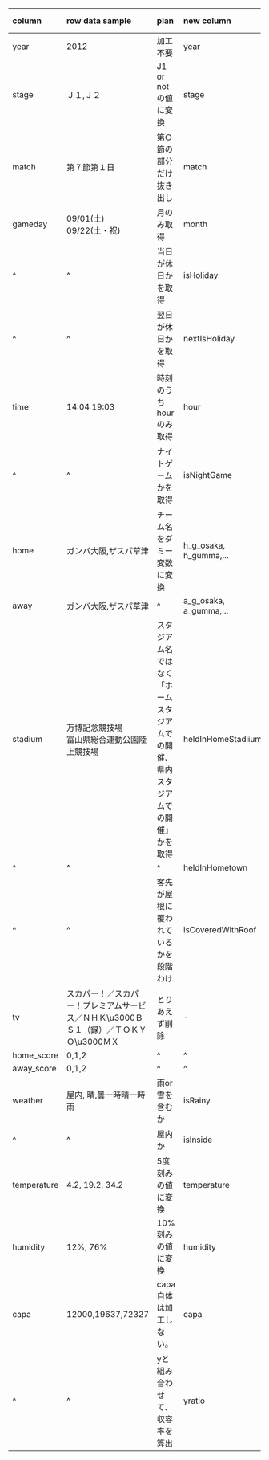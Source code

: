 |column|row data sample|plan|new column|processed data sample|memo|
|:--|:--|:--|:--|:--|:--|
|year|2012|加工不要|year|2012|-|
|stage|Ｊ１,Ｊ２|J1 or notの値に変換|stage|1,0|-|
|match|第７節第１日|第○節の部分だけ抜き出し|match|7|-|
|gameday|09/01(土) 09/22(土・祝)|月のみ取得|month|9|-|
|^|^|当日が休日かを取得|isHoliday|1,0|休日は「土曜or日曜or祝日」祝日の判断はjpholiday.is_holidayで行う|
|^|^|翌日が休日かを取得|nextIsHoliday|1,0|^|
|time|14:04 19:03|時刻のうちhourのみ取得|hour|14,19|-|
|^|^|ナイトゲームかを取得|isNightGame|0,1|18時以降のキックオフをナイトゲームとする|
|home|ガンバ大阪,ザスパ草津|チーム名をダミー変数に変換|h_g_osaka, h_gumma,...|0,1|ザスパ草津とザスパクサツ群馬が同チームであることの考慮が必要。|
|away|ガンバ大阪,ザスパ草津|^|a_g_osaka, a_gumma,...|0,1|^|
|stadium|万博記念競技場<br>富山県総合運動公園陸上競技場|スタジアム名ではなく「ホームスタジアムでの開催、県内スタジアムでの開催」かを取得|heldInHomeStadiium|0,1|ホームスタジアムはJリーグ届け出に基づく。横浜Fマリノスの三ツ沢開催はホームスタジアムではないが、名古屋グランパスの瑞穂開催はホームスタジアム扱い。|
|^|^|^|heldInHometown|0,1|^|
|^|^|客先が屋根に覆われているかを段階わけ|isCoveredWithRoof|0,1,2,3,4|0:全席屋根なし<br>1:メインの一部のみ屋根あり<br>2:メインのみ全体を覆う屋根あり<br>3:メインとバック全体を覆う屋根あり<br>4:全席に屋根あり|
|tv|スカパー！／スカパー！プレミアムサービス／ＮＨＫ\u3000ＢＳ１（録）／ＴＯＫＹＯ\u3000ＭＸ|とりあえず削除|-|
|home_score|0,1,2|^|^|
|away_score|0,1,2|^|^|
|weather|屋内, 晴,曇一時晴一時雨|雨or雪を含むか|isRainy|0,1|-|
|^|^|屋内か|isInside|0,1|-|
|temperature|4.2, 19.2, 34.2|5度刻みの値に変換|temperature|0,3,6|-|
|humidity|12%, 76%|10%刻みの値に変換|humidity|1,7|-|
|capa|12000,19637,72327|capa自体は加工しない。|capa|12000,19637,72327|-|
|^|^|yと組み合わせて、収容率を算出|yratio|0.34, 0.76, 0.42| y / capa (小数点第2位でround)|

